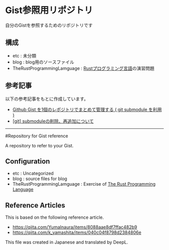 # Gist参照用リポジトリ

自分のGistを参照するためのリポジトリです

## 構成

+ etc : 未分類
+ blog : blog用のソースファイル
+ TheRustProgrammingLamguage : [Rustプログラミング言語](https://doc.rust-jp.rs/book-ja/)の演習問題

## 参考記事

以下の参考記事をもとに作成しています。

+ [Github Gist を1個のレポジトリでまとめて管理する ( git submodule を利用 )](https://qiita.com/YumaInaura/items/8088aae8df7ffac482b9)
+ [[git] submoduleの削除、再追加について](https://qiita.com/k_yamashita/items/040c04f8798d2384806e)

---

#Repository for Gist reference

A repository to refer to your Gist.

## Configuration

+ etc : Uncategorized
+ blog : source files for blog
+ TheRustProgrammingLamguage : Exercise of [The Rust Programming Language](https://doc.rust-jp.rs/book-ja/)

## Reference Articles
This is based on the following reference article.

+ https://qiita.com/YumaInaura/items/8088aae8df7ffac482b9
+ https://qiita.com/k_yamashita/items/040c04f8798d2384806e

This file was created in Japanese and translated by DeepL.
